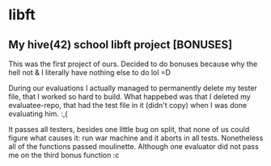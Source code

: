 # libft

## My hive(42) school libft project [BONUSES]

This was the first project of ours. Decided to do bonuses because why the hell not & I literally have nothing else to do lol =D

During our evaluations I actually managed to permanently delete my tester file, that I worked so hard to build. What happebed was that I deleted my evaluatee-repo,
that had the test file in it (didn't copy) when I was done evaluating him. :,(

It passes all testers, besides one little bug on split, that none of us could figure what causes it: run war machine and it aborts in all tests.
Nonetheless all of the functions passed moulinette. Although one evaluator did not pass me on the third bonus function :c


